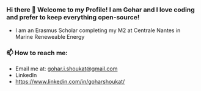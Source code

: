 ### Hi there 👋 Welcome to my Profile! I am Gohar and I love coding and prefer to keep everything open-source!

- I am an Erasmus Scholar completing my M2 at Centrale Nantes in Marine Reneweable Energy

### 📫 How to reach me: 
- Email me at: gohar.i.shoukat@gmail.com
- LinkedIn
- https://www.linkedin.com/in/goharshoukat/

<!--
**goharShoukat/goharShoukat** is a ✨ _special_ ✨ repository because its `README.md` (this file) appears on your GitHub profile.

Here are some ideas to get you started:

- 🔭 I’m currently working on 
- 🌱 I’m currently learning ...
- 👯 I’m looking to collaborate on ...
- 🤔 I’m looking for help with ...
- 💬 Ask me about ...
- 
- 😄 Pronouns: ...
- ⚡ Fun fact: ...
-->
